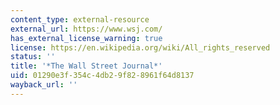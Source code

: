```yaml
---
content_type: external-resource
external_url: https://www.wsj.com/
has_external_license_warning: true
license: https://en.wikipedia.org/wiki/All_rights_reserved
status: ''
title: '*The Wall Street Journal*'
uid: 01290e3f-354c-4db2-9f82-8961f64d8137
wayback_url: ''
---
```

